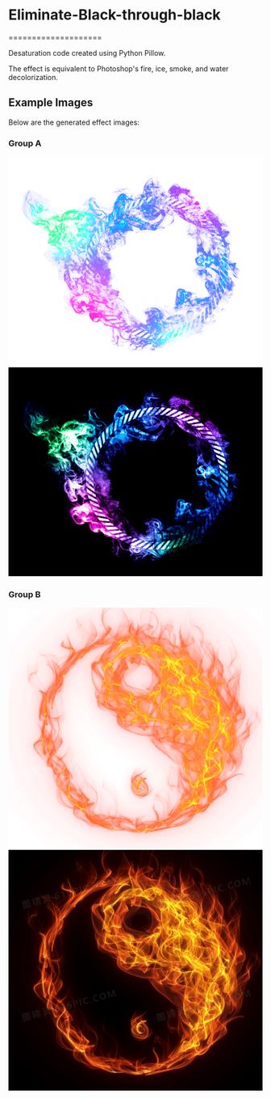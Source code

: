 # Eliminate-Black-through-black

====================

Desaturation code created using Python Pillow.  

The effect is equivalent to Photoshop's fire, ice, smoke, and water decolorization.

## Example Images  
Below are the generated effect images:

### Group A  
![A1](example_show/A1.png)  
![A2](example_show/A2.png)  

### Group B  
![B1](example_show/B1.png)  
![B2](example_show/B2.png)  
